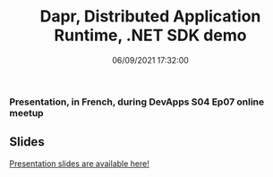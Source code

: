 ﻿---
title: 'Dapr, Distributed Application Runtime, .NET SDK demo'
permalink: /2021/06/09/presentation-dapr-distributed-application-runtime-dotnet-sdk/
date: 06/09/2021 17:32:00
tags: [.NET, Dapr]
excerpt: Presentation, in French, during DevApps S04 Ep07 online meetup
slides: https://laurentkempe.com/presentations/Introduction%20to%20Dapr%20.NET%20SDK/Introduction%20to%20Dapr%20.NET%20SDK.pptx
---
### Presentation, in French, during DevApps S04 Ep07 online meetup

<?# Plyr video=XtASb2tmo5c start=119 /?> 

## Slides

[Presentation slides are available here!](https://laurentkempe.com/presentations/Introduction%20to%20Dapr%20.NET%20SDK/Introduction%20to%20Dapr%20.NET%20SDK.pptx)
